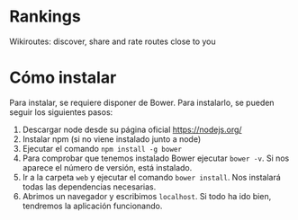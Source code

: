# Rankings
Wikiroutes: discover, share and rate routes close to you

# Cómo instalar

Para instalar, se requiere disponer de Bower. Para instalarlo, se pueden seguir los siguientes pasos:

1. Descargar node desde su página oficial https://nodejs.org/
2. Instalar npm (si no viene instalado junto a node)
3. Ejecutar el comando `npm install -g bower`
4. Para comprobar que tenemos instalado Bower ejecutar `bower -v`. Si nos aparece el número de versión, está instalado.
5. Ir a la carpeta `web` y ejecutar el comando `bower install`. Nos instalará todas las dependencias necesarias.
6. Abrimos un navegador y escribimos `localhost`. Si todo ha ido bien, tendremos la aplicación funcionando.

